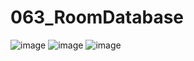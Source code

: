 # 063_RoomDatabase
![image](https://github.com/Carera12/063_RoomDatabase/assets/114927603/c1d9067c-1dcd-4da5-9f51-8047d4a4c36c)
![image](https://github.com/Carera12/063_RoomDatabase/assets/114927603/6a95094b-61f0-4ac0-affd-e04fa3c7d046)
![image](https://github.com/Carera12/063_RoomDatabase/assets/114927603/b1fe4f1f-fd83-45b9-bc64-a502b870feac)
